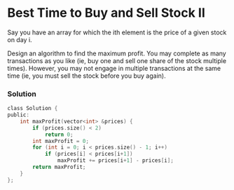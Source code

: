 # Best Time to Buy and Sell Stock II
Say you have an array for which the ith element is the price of a given stock on day i.

Design an algorithm to find the maximum profit. You may complete as many transactions as you like (ie, buy one and sell one share of the stock multiple times). However, you may not engage in multiple transactions at the same time (ie, you must sell the stock before you buy again).

### Solution
``` c
class Solution {
public:
    int maxProfit(vector<int> &prices) {
        if (prices.size() < 2)
            return 0;
        int maxProfit = 0;
        for (int i = 0; i < prices.size() - 1; i++)
            if (prices[i] < prices[i+1])
                maxProfit += prices[i+1] - prices[i];
        return maxProfit;
    }
};
```
<div id="disqus_thread"></div>
<script type="text/javascript">
    var disqus_shortname = 'algorithm-book';
    (function() {
        var dsq = document.createElement('script'); dsq.type = 'text/javascript'; dsq.async = true;
        dsq.src = '//' + disqus_shortname + '.disqus.com/embed.js';
        (document.getElementsByTagName('head')[0] || document.getElementsByTagName('body')[0]).appendChild(dsq);
    })();
</script>
